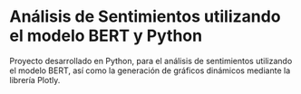 # Análisis de Sentimientos utilizando el modelo BERT y Python
Proyecto desarrollado en Python, para el análisis de sentimientos utilizando el modelo BERT, así como la generación de gráficos dinámicos mediante la librería Plotly.
